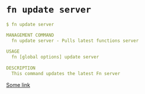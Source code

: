 # `fn update server`

```yaml
$ fn update server

MANAGEMENT COMMAND
  fn update server - Pulls latest functions server
    
USAGE
  fn [global options] update server 
    
DESCRIPTION
  This command updates the latest Fn server
```

[Some link](#)

